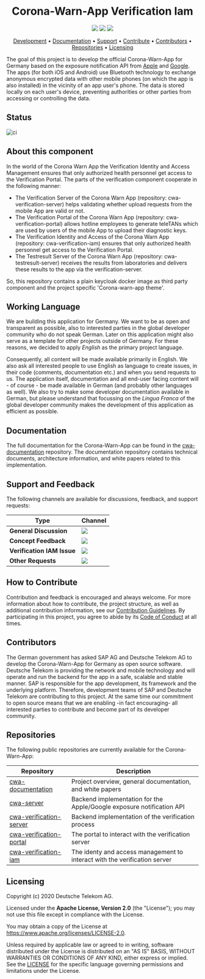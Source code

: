<h1 align="center">
    Corona-Warn-App Verification Iam
</h1>

<p align="center">
    <a href="https://github.com/corona-warn-app/cwa-verification-iam/commits/" title="Last Commit"><img src="https://img.shields.io/github/last-commit/corona-warn-app/cwa-verification-iam?style=flat"></a>
    <a href="https://github.com/corona-warn-app/cwa-verification-iam/issues" title="Open Issues"><img src="https://img.shields.io/github/issues/corona-warn-app/cwa-verification-iam?style=flat"></a>
    <a href="https://github.com/corona-warn-app/cwa-verification-iam/blob/master/LICENSE" title="License"><img src="https://img.shields.io/badge/License-Apache%202.0-green.svg?style=flat"></a>
</p>

<p align="center">
  <a href="#development">Development</a> •
  <a href="#documentation">Documentation</a> •
  <a href="#support-and-feedback">Support</a> •
  <a href="#how-to-contribute">Contribute</a> •
  <a href="#contributors">Contributors</a> •
  <a href="#repositories">Repositories</a> •
  <a href="#licensing">Licensing</a>
</p>

The goal of this project is to develop the official Corona-Warn-App for Germany based on the exposure notification API from [Apple](https://www.apple.com/covid19/contacttracing/) and [Google](https://www.google.com/covid19/exposurenotifications/). The apps (for both iOS and Android) use Bluetooth technology to exchange anonymous encrypted data with other mobile phones (on which the app is also installed) in the vicinity of an app user's phone. The data is stored locally on each user's device, preventing authorities or other parties from accessing or controlling the data.

## Status
![ci](https://github.com/corona-warn-app/cwa-verification-iam/workflows/ci/badge.svg)

## About this component

In the world of the Corona Warn App the Verification Identity and Access Management ensures that only authorized health personnel get access to the Verification Portal. The parts of the verification component cooperate in the following manner:

- The Verification Server of the Corona Warn App (repository: cwa-verification-server) helps validating whether upload requests from the mobile App are valid or not.
- The Verification Portal of the Corona Warn App (repository: cwa-verification-portal) allows hotline employees to generate teleTANs which are used by users of the mobile App to upload their diagnostic keys.
- The Verification Identity and Access of the Corona Warn App (repository: cwa-verification-iam) ensures that only authorized health personnel get access to the Verification Portal.
- The Testresult Server of the Corona Warn App (repository: cwa-testresult-server) receives the results from laboratories and delivers these results to the app via the verification-server.

 So, this repository contains a plain keycloak docker image as third party component and the project specific 'Corona-warn-app theme'.

## Working Language

We are building this application for Germany. We want to be as open and transparent as possible, also to interested parties in the global developer community who do not speak German. Later on this application might also serve as a template for other projects outside of Germany. For these reasons, we decided to apply _English_ as the primary project language.  

Consequently, all content will be made available primarily in English. We also ask all interested people to use English as language to create issues, in their code (comments, documentation etc.) and when you send requests to us. The application itself, documentation and all end-user facing content will - of course - be made available in German (and probably other languages as well). We also try to make some developer documentation available in German, but please understand that focussing on the _Lingua Franca_ of the global developer community makes the development of this application as efficient as possible.

## Documentation

The full documentation for the Corona-Warn-App can be found in the [cwa-documentation](https://github.com/corona-warn-app/cwa-documentation) repository. The documentation repository contains technical documents, architecture information, and white papers related to this implementation.

## Support and Feedback
The following channels are available for discussions, feedback, and support requests:

| Type                     | Channel                                                |
| ------------------------ | ------------------------------------------------------ |
| **General Discussion**   | <a href="https://github.com/corona-warn-app/cwa-verification-iam/issues/new/choose" title="General Discussion"><img src="https://img.shields.io/github/issues/corona-warn-app/cwa-verification-iam/question.svg?style=flat-square"></a> </a>   |
| **Concept Feedback**    | <a href="https://github.com/corona-warn-app/cwa-verification-iam/issues/new/choose" title="Open Concept Feedback"><img src="https://img.shields.io/github/issues/corona-warn-app/cwa-verification-iam/architecture.svg?style=flat-square"></a>  |
| **Verification IAM Issue**    | <a href="https://github.com/corona-warn-app/cwa-verification-iam/issues" title="Open Issues"><img src="https://img.shields.io/github/issues/corona-warn-app/cwa-verification-iam?style=flat"></a>  |
| **Other Requests**    | <a href="mailto:opensource@telekom.de" title="Email CWA Team"><img src="https://img.shields.io/badge/email-CWA%20team-green?logo=mail.ru&style=flat-square&logoColor=white"></a>   |

## How to Contribute

Contribution and feedback is encouraged and always welcome. For more information about how to contribute, the project structure, as well as additional contribution information, see our [Contribution Guidelines](./CONTRIBUTING.md). By participating in this project, you agree to abide by its [Code of Conduct](./CODE_OF_CONDUCT.md) at all times.

## Contributors

The German government has asked SAP AG and Deutsche Telekom AG to develop the Corona-Warn-App for Germany as open source software. Deutsche Telekom is providing the network and mobile technology and will operate and run the backend for the app in a safe, scalable and stable manner. SAP is responsible for the app development, its framework and the underlying platform. Therefore, development teams of SAP and Deutsche Telekom are contributing to this project. At the same time our commitment to open source means that we are enabling -in fact encouraging- all interested parties to contribute and become part of its developer community.

## Repositories

The following public repositories are currently available for the Corona-Warn-App:

| Repository          | Description                                                           |
| ------------------- | --------------------------------------------------------------------- |
| [cwa-documentation] | Project overview, general documentation, and white papers             |
| [cwa-server]        | Backend implementation for the Apple/Google exposure notification API |
| [cwa-verification-server] | Backend implementation of the verification process|
| [cwa-verification-portal] | The portal to interact with the verification server |
| [cwa-verification-iam] | The identy and access management to interact with the verification server |

[cwa-documentation]: https://github.com/corona-warn-app/cwa-documentation
[cwa-server]: https://github.com/corona-warn-app/cwa-server
[cwa-verification-server]: https://github.com/corona-warn-app/cwa-verification-server
[cwa-verification-portal]: https://github.com/corona-warn-app/cwa-verification-portal
[cwa-verification-iam]: https://github.com/corona-warn-app/cwa-verification-iam

## Licensing

Copyright (c) 2020 Deutsche Telekom AG.

Licensed under the **Apache License, Version 2.0** (the "License"); you may not use this file except in compliance with the License.

You may obtain a copy of the License at https://www.apache.org/licenses/LICENSE-2.0.

Unless required by applicable law or agreed to in writing, software distributed under the License is distributed on an "AS IS" BASIS, WITHOUT WARRANTIES OR CONDITIONS OF ANY KIND, either express or implied. See the [LICENSE](./LICENSE) for the specific language governing permissions and limitations under the License.
